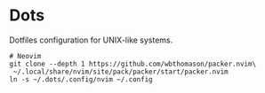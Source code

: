 # Dots

Dotfiles configuration for UNIX-like systems.

```
# Neovim
git clone --depth 1 https://github.com/wbthomason/packer.nvim\
 ~/.local/share/nvim/site/pack/packer/start/packer.nvim
ln -s ~/.dots/.config/nvim ~/.config
```
